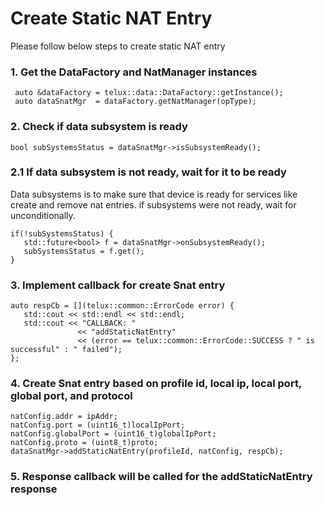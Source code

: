 # Create Static NAT Entry

Please follow below steps to create static NAT entry

### 1. Get the DataFactory and NatManager instances

   ~~~~~~{.cpp}
    auto &dataFactory = telux::data::DataFactory::getInstance();
    auto dataSnatMgr  = dataFactory.getNatManager(opType);
   ~~~~~~

### 2. Check if data subsystem is ready

   ~~~~~~{.cpp}
   bool subSystemsStatus = dataSnatMgr->isSubsystemReady();
   ~~~~~~

### 2.1 If data subsystem is not ready, wait for it to be ready

Data subsystems is to make sure that device is ready for services like create and remove nat entries.
if subsystems were not ready, wait for unconditionally.

   ~~~~~~{.cpp}
   if(!subSystemsStatus) {
      std::future<bool> f = dataSnatMgr->onSubsystemReady();
      subSystemsStatus = f.get();
   }
   ~~~~~~

### 3. Implement callback for create Snat entry ###

   ~~~~~~{.cpp}
   auto respCb = [](telux::common::ErrorCode error) {
      std::cout << std::endl << std::endl;
      std::cout << "CALLBACK: "
                  << "addStaticNatEntry"
                  << (error == telux::common::ErrorCode::SUCCESS ? " is successful" : " failed");
   };
   ~~~~~~

### 4. Create Snat entry based on profile id, local ip, local port, global port, and protocol ###

   ~~~~~~{.cpp}
   natConfig.addr = ipAddr;
   natConfig.port = (uint16_t)localIpPort;
   natConfig.globalPort = (uint16_t)globalIpPort;
   natConfig.proto = (uint8_t)proto;
   dataSnatMgr->addStaticNatEntry(profileId, natConfig, respCb);
   ~~~~~~

### 5. Response callback will be called for the addStaticNatEntry response ###

